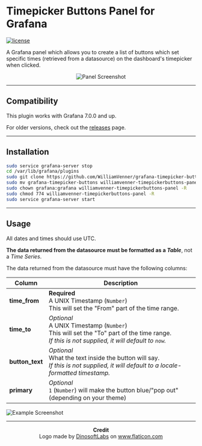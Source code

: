 # Timepicker Buttons Panel for Grafana
[![license](https://img.shields.io/github/license/mashape/apistatus.svg)]()

A Grafana panel which allows you to create a list of buttons which set specific times (retrieved from a datasource) on the dashboard's timepicker when clicked.

<p align="center">
	<img alt="Panel Screenshot" src="https://i.imgur.com/0oC9k7M.png"/>
</p>

--------

## Compatibility

This plugin works with Grafana 7.0.0 and up.

For older versions, check out the [releases](https://github.com/WilliamVenner/grafana-timepicker-buttons/releases) page.

--------

## Installation

```bash
sudo service grafana-server stop
cd /var/lib/grafana/plugins
sudo git clone https://github.com/WilliamVenner/grafana-timepicker-buttons
sudo mv grafana-timepicker-buttons williamvenner-timepickerbuttons-panel
sudo chown grafana:grafana williamvenner-timepickerbuttons-panel -R
sudo chmod 774 williamvenner-timepickerbuttons-panel -R
sudo service grafana-server start
```

--------

## Usage

All dates and times should use UTC.

**The data returned from the datasource must be formatted as a _Table_**, not a _Time Series_.

The data returned from the datasource must have the following columns:

| Column          | Description                                                                                                                                         |
|-----------------|-----------------------------------------------------------------------------------------------------------------------------------------------------|
| **time_from**   | **Required**<br>A UNIX Timestamp (`Number`)<br>This will set the "From" part of the time range.                                                     |
| **time_to**     | _Optional_<br>A UNIX Timestamp (`Number`)<br>This will set the "To" part of the time range.<br>_If this is not supplied, it will default to `now`._ |
| **button_text** | _Optional_<br>What the text inside the button will say.<br>_If this is not supplied, it will default to a locale-formatted timestamp._              |
| **primary**     | _Optional_<br>`1` (`Number`) will make the button blue/"pop out" (depending on your theme)                                                          |

![Example Screenshot](https://i.imgur.com/EbL6oMv.png)

--------

<p align="center">
	<b>Credit</b><br>
	Logo made by <a href="https://flaticon.com/authors/dinosoftlabs">DinosoftLabs</a> on <a href="https://flaticon.com">www.flaticon.com</a>
</p>